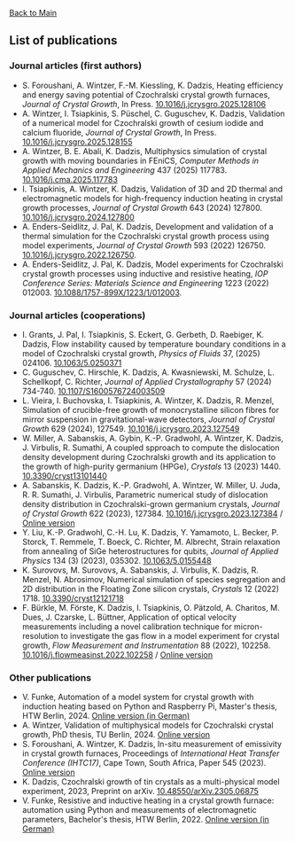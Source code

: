 
[Back to Main](https://nemocrys.github.io)

## List of publications

### Journal articles (first authors)
- S. Foroushani, A. Wintzer, F.-M. Kiessling, K. Dadzis, Heating efficiency and energy saving potential of Czochralski crystal growth furnaces, *Journal of Crystal Growth*, In Press. [10.1016/j.jcrysgro.2025.128106](https://doi.org/10.1016/j.jcrysgro.2025.128106)
- A. Wintzer, I. Tsiapkinis, S. Püschel, C. Guguschev, K. Dadzis, Validation of a numerical model for Czochralski growth of cesium iodide and calcium fluoride, *Journal of Crystal Growth*, In Press. [10.1016/j.jcrysgro.2025.128155](https://doi.org/10.1016/j.jcrysgro.2025.128155)
- A. Wintzer, B. E. Abali, K. Dadzis, Multiphysics simulation of crystal growth with moving boundaries in FEniCS, *Computer Methods in Applied Mechanics and Engineering* 437 (2025) 117783. [10.1016/j.cma.2025.117783](https://doi.org/10.1016/j.cma.2025.117783)
- I. Tsiapkinis, A. Wintzer, K. Dadzis, Validation of 3D and 2D thermal and electromagnetic models for high-frequency induction heating in crystal growth processes, *Journal of Crystal Growth* 643 (2024) 127800. [10.1016/j.jcrysgro.2024.127800](https://doi.org/10.1016/j.jcrysgro.2024.127800)
- A. Enders-Seidlitz, J. Pal, K. Dadzis, Development and validation of a thermal simulation for the Czochralski crystal growth process using model experiments, *Journal of Crystal Growth* 593 (2022) 126750. [10.1016/j.jcrysgro.2022.126750](https://doi.org/10.1016/j.jcrysgro.2022.126750).
- A. Enders-Seidlitz, J. Pal, K. Dadzis, Model experiments for Czochralski crystal growth processes using inductive and resistive heating, *IOP Conference Series: Materials Science and Engineering* 1223 (2022) 012003. [10.1088/1757-899X/1223/1/012003](https://doi.org/10.1088/1757-899X/1223/1/012003).

### Journal articles (cooperations)
- I. Grants, J. Pal, I. Tsiapkinis, S. Eckert, G. Gerbeth, D. Raebiger, K. Dadzis, Flow instability caused by temperature boundary conditions in a model of Czochralski crystal growth, *Physics of Fluids*  37, (2025) 024106. [10.1063/5.0250371](https://doi.org/10.1063/5.0250371)
- C. Guguschev, C. Hirschle, K. Dadzis, A. Kwasniewski, M. Schulze, L. Schellkopf, C. Richter, *Journal of Applied Crystallography* 57 (2024) 734-740. [10.1107/S1600576724003509](https://doi.org/10.1107/S1600576724003509)
- L. Vieira, I. Buchovska, I. Tsiapkinis, A. Wintzer, K. Dadzis, R. Menzel, Simulation of crucible-free growth of monocrystalline silicon fibres for mirror suspension in gravitational-wave detectors, *Journal of Crystal Growth* 629 (2024), 127549. [10.1016/j.jcrysgro.2023.127549](https://doi.org/10.1016/j.jcrysgro.2023.127549)
- W. Miller, A. Sabanskis, A. Gybin, K.-P. Gradwohl, A. Wintzer, K. Dadzis, J. Virbulis, R. Sumathi, A coupled spproach to compute the dislocation density development during Czochralski growth and its application to the growth of high-purity germanium (HPGe), *Crystals* 13 (2023) 1440. [10.3390/cryst13101440](https://doi.org/10.3390/cryst13101440)
- A. Sabanskis, K. Dadzis, K.-P. Gradwohl, A. Wintzer, W. Miller, U. Juda, R. R. Sumathi, J. Virbulis, Parametric numerical study of dislocation density distribution in Czochralski-grown germanium crystals, *Journal of Crystal Growth* 622 (2023), 127384. [10.1016/j.jcrysgro.2023.127384](https://doi.org/10.1016/j.jcrysgro.2023.127384) / [Online version](https://www.researchgate.net/publication/373029391_Parametric_numerical_study_of_dislocation_density_distribution_in_Czochralski-grown_germanium_crystals)
- Y. Liu, K.-P. Gradwohl, C.-H. Lu, K. Dadzis, Y. Yamamoto, L. Becker, P. Storck, T. Remmele, T. Boeck, C. Richter, M. Albrecht, Strain relaxation from annealing of SiGe heterostructures for qubits, *Journal of Applied Physics* 134 (3) (2023), 035302. [10.1063/5.0155448](https://doi.org/10.1063/5.0155448)
- K. Surovovs, M. Surovovs, A. Sabanskis, J. Virbulis, K. Dadzis, R. Menzel, N. Abrosimov, Numerical simulation of species segregation and 2D distribution in the Floating Zone silicon crystals, *Crystals* 12 (2022) 1718. [10.3390/cryst12121718](https://doi.org/10.3390/cryst12121718)
- F. Bürkle, M. Förste, K. Dadzis, I. Tsiapkinis, O. Pätzold, A. Charitos, M. Dues, J. Czarske, L. Büttner, Application of optical velocity measurements including a novel calibration technique for micron-resolution to investigate the gas flow in a model experiment for crystal growth, *Flow Measurement and Instrumentation*  88 (2022), 102258. [10.1016/j.flowmeasinst.2022.102258](https://doi.org/10.1016/j.flowmeasinst.2022.102258) / [Online version](https://www.researchgate.net/publication/364611814_Application_of_optical_velocity_measurements_including_a_novel_calibration_technique_for_micron-resolution_to_investigate_the_gas_flow_in_a_model_experiment_for_crystal_growth)

### Other publications
- V. Funke, Automation of a model system for crystal growth with induction heating based on Python and Raspberry Pi, Master's thesis, HTW Berlin, 2024. [Online version (in German)](https://nemocrys.github.io/papers/Masterarbeit_Vincent_Funke_ohneUS_Logo.pdf)
- A. Wintzer, Validation of multiphysical models for Czochralski crystal growth, PhD thesis, TU Berlin, 2024. [Online version](https://doi.org/10.14279/depositonce-20957)
- S. Foroushani, A. Wintzer, K. Dadzis, In-situ measurement of emissivity in crystal growth furnaces, Proceedings of *International Heat Transfer Conference (IHTC17)*, Cape Town, South Africa, Paper 545 (2023). [Online version](https://www.researchgate.net/publication/376687870_IN-SITU_MEASUREMENT_OF_EMISSIVITY_IN_CRYSTAL_GROWTH_FURNACES)
- K. Dadzis, Czochralski growth of tin crystals as a multi-physical model experiment, 2023, Preprint on arXiv. [10.48550/arXiv.2305.06875](http://arxiv.org/abs/2305.06875)
- V. Funke, Resistive and inductive heating in a crystal growth furnace: automation using Python and measurements of electromagnetic parameters, Bachelor's thesis, HTW Berlin, 2022. [Online version (in German)](https://nemocrys.github.io/papers/Bachelorarbeit_Vincent_Funke_ohneUS_Logo.pdf)

